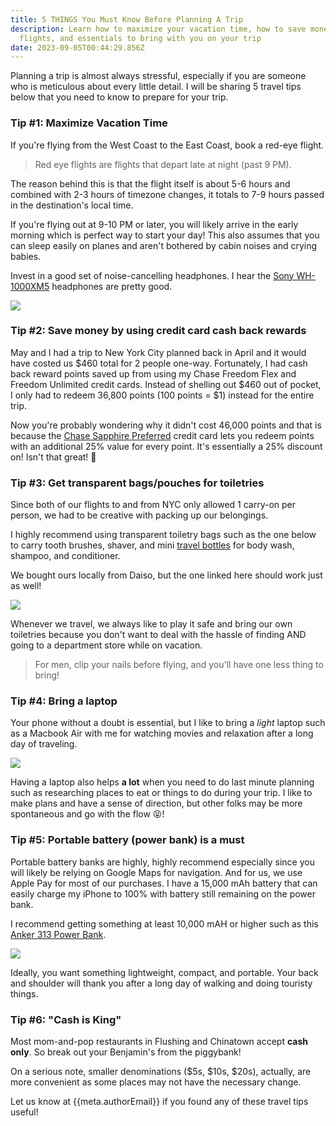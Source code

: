 ```yaml
---
title: 5 THINGS You Must Know Before Planning A Trip
description: Learn how to maximize your vacation time, how to save money on your
  flights, and essentials to bring with you on your trip
date: 2023-09-05T00:44:29.856Z
---
```

Planning a trip is almost always stressful, especially if you are someone who is meticulous about every little detail. I will be sharing 5 travel tips below that you need to know to prepare for your trip.

### Tip #1: Maximize Vacation Time
If you're flying from the West Coast to the East Coast, book a red-eye flight.

> Red eye flights are flights that depart late at night (past 9 PM).

The reason behind this is that the flight itself is about 5-6 hours and combined with 2-3 hours of timezone changes, it totals to 7-9 hours passed in the destination's local time. 

If you're flying out at 9-10 PM or later, you will likely arrive in the early morning which is perfect way to start your day! This also assumes that you can sleep easily on planes and aren't bothered by cabin noises and crying babies. 

Invest in a good set of noise-cancelling headphones. I hear the [Sony WH-1000XM5](https://amzn.to/3sDTRAz) headphones are pretty good.

<a href="https://www.amazon.com/Sony-WH-1000XM5-Headphones-Hands-Free-WH1000XM5/dp/B0BXYCS74H?keywords=sony%2Bwh-1000xm5&qid=1693814090&sbo=RZvfv%2F%2FHxDF%2BO5021pAnSA%3D%3D&sprefix=sony%2B%2Caps%2C152&sr=8-3&th=1&linkCode=li3&tag=budgetconsc07-20&linkId=a2f2096f6f2fb00ec60e72be069a8c5b&language=en_US&ref_=as_li_ss_il" target="_blank"><img border="0" src="//ws-na.amazon-adsystem.com/widgets/q?_encoding=UTF8&ASIN=B0BXYCS74H&Format=_SL250_&ID=AsinImage&MarketPlace=US&ServiceVersion=20070822&WS=1&tag=budgetconsc07-20&language=en_US" ></a><img src="https://ir-na.amazon-adsystem.com/e/ir?t=budgetconsc07-20&language=en_US&l=li3&o=1&a=B0BXYCS74H" width="1" height="1" border="0" alt="" style="border:none !important; margin:0px !important;" />

### Tip #2: Save money by using credit card cash back rewards

May and I had a trip to New York City planned back in April and it would have costed us $460 total for 2 people one-way. Fortunately, I had cash back reward points saved up from using my Chase Freedom Flex and Freedom Unlimited credit cards. Instead of shelling out $460 out of pocket, I only had to redeem 36,800 points (100 points = $1) instead for the entire trip. 

Now you're probably wondering why it didn't cost 46,000 points and that is because the [Chase Sapphire Preferred](https://www.referyourchasecard.com/6j/OCD838ZVKE) credit card lets you redeem points with an additional 25% value for every point. It's essentially a 25% discount on! Isn't that great! 🤠

### Tip #3: Get transparent bags/pouches for toiletries
Since both of our flights to and from NYC only allowed 1 carry-on per person, we had to be creative with packing up our belongings. 

I highly recommend using transparent toiletry bags such as the one below to carry tooth brushes, shaver, and mini [travel bottles](https://amzn.to/45MOhu2) for body wash, shampoo, and conditioner. 

We bought ours locally from Daiso, but the one linked here should work just as well! 

<a href="https://www.amazon.com/Toiletry-Packism-Approved-Cosmetic-Compliant/dp/B07Z8QZPMG?keywords=airport+liquid+travel+bag&qid=1693808632&sprefix=airport+liquid+%2Caps%2C159&sr=8-3&linkCode=li3&tag=budgetconsc07-20&linkId=93c28a4cf8c5e59f731ae228ebbba5dd&language=en_US&ref_=as_li_ss_il" target="_blank"><img border="0" src="//ws-na.amazon-adsystem.com/widgets/q?_encoding=UTF8&ASIN=B07Z8QZPMG&Format=_SL250_&ID=AsinImage&MarketPlace=US&ServiceVersion=20070822&WS=1&tag=budgetconsc07-20&language=en_US" ></a><img src="https://ir-na.amazon-adsystem.com/e/ir?t=budgetconsc07-20&language=en_US&l=li3&o=1&a=B07Z8QZPMG" width="1" height="1" border="0" alt="" style="border:none !important; margin:0px !important;" />

Whenever we travel, we always like to play it safe and bring our own toiletries because you don't want to deal with the hassle of finding AND going to a department store while on vacation. 

> For men, clip your nails before flying, and you'll have one less thing to bring!

### Tip #4: Bring a laptop

Your phone without a doubt is essential, but I like to bring a *light* laptop such as a Macbook Air with me for watching movies and relaxation after a long day of traveling. 

<a href="https://www.amazon.com/Apple-2023-MacBook-Laptop-chip/dp/B0CDJRL5RZ?crid=1FFG2JO0SNCEQ&keywords=macbook%2Bair&qid=1693876661&sprefix=macbook%2Bai%2Caps%2C194&sr=8-2&ufe=app_do%3Aamzn1.fos.765d4786-5719-48b9-b588-eab9385652d5&th=1&linkCode=li3&tag=budgetconsc07-20&linkId=ac907c297075b4895309dd454f365655&language=en_US&ref_=as_li_ss_il" target="_blank"><img border="0" src="//ws-na.amazon-adsystem.com/widgets/q?_encoding=UTF8&ASIN=B0CDJRL5RZ&Format=_SL250_&ID=AsinImage&MarketPlace=US&ServiceVersion=20070822&WS=1&tag=budgetconsc07-20&language=en_US" ></a><img src="https://ir-na.amazon-adsystem.com/e/ir?t=budgetconsc07-20&language=en_US&l=li3&o=1&a=B0CDJRL5RZ" width="1" height="1" border="0" alt="" style="border:none !important; margin:0px !important;" />

Having a laptop also helps **a lot** when you need to do last minute planning such as researching places to eat or things to do during your trip. I like to make plans and have a sense of direction, but other folks may be more spontaneous and go with the flow 😝!

### Tip #5: Portable battery (power bank) is a must
Portable battery banks are highly, highly recommend especially since you will likely be relying on Google Maps for navigation. And for us, we use Apple Pay for most of our purchases. I have a 15,000 mAh battery that can easily charge my iPhone to 100% with battery still remaining on the power bank. 

I recommend getting something at least 10,000 mAH or higher such as this [Anker 313 Power Bank](https://amzn.to/3r2wkcb). 

<a href="https://www.amazon.com/Anker-Ultra-Compact-High-Speed-VoltageBoost-Technology/dp/B07QXV6N1B?crid=3IL6S6ETL8ICZ&keywords=portable%2Bbattery&qid=1693875354&sprefix=portable%2Bbatt%2Caps%2C188&sr=8-4&th=1&linkCode=li3&tag=budgetconsc07-20&linkId=968bbc7d9832016283ca8208149a26d5&language=en_US&ref_=as_li_ss_il" target="_blank"><img border="0" src="//ws-na.amazon-adsystem.com/widgets/q?_encoding=UTF8&ASIN=B07QXV6N1B&Format=_SL250_&ID=AsinImage&MarketPlace=US&ServiceVersion=20070822&WS=1&tag=budgetconsc07-20&language=en_US" ></a><img src="https://ir-na.amazon-adsystem.com/e/ir?t=budgetconsc07-20&language=en_US&l=li3&o=1&a=B07QXV6N1B" width="1" height="1" border="0" alt="" style="border:none !important; margin:0px !important;" />

Ideally, you want something lightweight, compact, and portable. Your back and shoulder will thank you after a long day of walking and doing touristy things.

### Tip #6: "Cash is King"

Most mom-and-pop restaurants in Flushing and Chinatown accept **cash only**. So break out your Benjamin's from the piggybank! 

On a serious note, smaller denominations ($5s, $10s, $20s), actually, are more convenient as some places may not have the necessary change.

Let us know at {{meta.authorEmail}} if you found any of these travel tips useful!